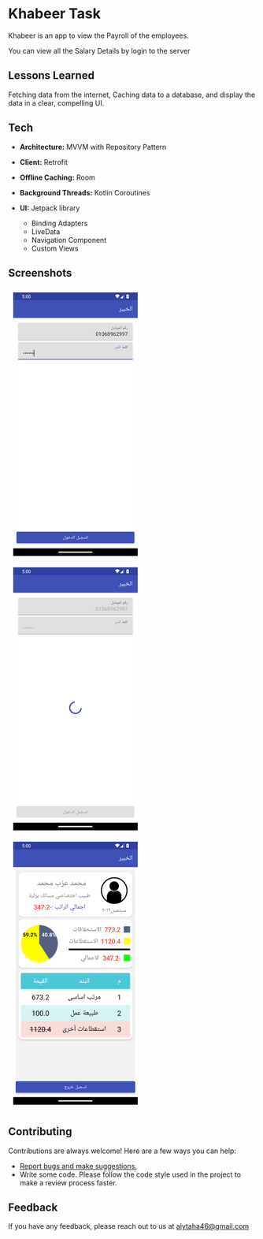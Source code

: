 # Khabeer Task

Khabeer is an app to view the Payroll of the employees.

You can view all the Salary Details by login to the server


## Lessons Learned

Fetching data from the internet, Caching data to a database, and display the data in a clear,
compelling UI.

## Tech

- **Architecture:** MVVM with Repository Pattern

- **Client:** Retrofit

- **Offline Caching:** Room

- **Background Threads:** Kotlin Coroutines


- **UI:** Jetpack library
    - Binding Adapters
    - LiveData
    - Navigation Component
    - Custom Views

## Screenshots

[<img src="/readme/Screenshot_1.png" width="253"
hspace="10" vspace="10">](/readme/Screenshot_1.png)
[<img src="/readme/Screenshot_2.png" width="253"
hspace="10" vspace="10">](/readme/Screenshot_2.png)
[<img src="/readme/Screenshot_3.png" width="253"
hspace="10" vspace="10">](/readme/Screenshot_3.png)


## Contributing

Contributions are always welcome! Here are a few ways you can help:

- [Report bugs and make suggestions.](https://github.com/alytaha46/KhabeerTask/issues)
- Write some code. Please follow the code style used in the project to make a review process faster.


## Feedback

If you have any feedback, please reach out to us at alytaha46@gmail.com

